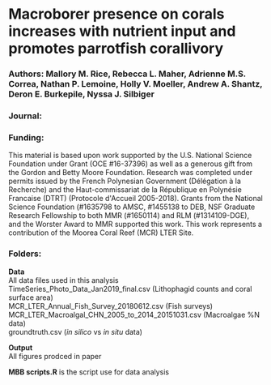 ﻿# Macroborer presence on corals increases with nutrient input and promotes parrotfish corallivory

### Authors: Mallory M. Rice, Rebecca L. Maher,  Adrienne M.S. Correa, Nathan P. Lemoine, Holly V. Moeller, Andrew A. Shantz, Deron E. Burkepile, Nyssa J. Silbiger

### Journal:

### Funding:
This material is based upon work supported by the U.S. National Science Foundation under Grant (OCE #16-37396) as well as a generous gift from the Gordon and Betty Moore Foundation. Research was completed under permits issued by the French Polynesian Government (Délégation à la Recherche) and the Haut-commissariat de la République en Polynésie Francaise (DTRT) (Protocole d'Accueil 2005-2018). Grants from the National Science Foundation (#1635798 to AMSC, #1455138 to DEB, NSF Graduate Research Fellowship to both MMR (#1650114) and RLM (#1314109-DGE), and the Worster Award to MMR supported this work. This work represents a contribution of the Moorea Coral Reef (MCR) LTER Site. 

### Folders:

**Data**\
All data files used in this analysis\
TimeSeries_Photo_Data_Jan2019_final.csv (Lithophagid counts and coral surface area)\
MCR_LTER_Annual_Fish_Survey_20180612.csv (Fish surveys)\
MCR_LTER_Macroalgal_CHN_2005_to_2014_20151031.csv (Macroalgae %N data)\
groundtruth.csv (*in silico* vs *in situ* data)

**Output**\
All figures prodced in paper

**MBB scripts.R** is the script use for data analysis
